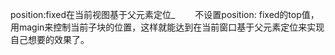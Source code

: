 position:fixed在当前视图基于父元素定位_
　　不设置position: fixed的top值，用magin来控制当前子块的位置，这样就能达到在当前窗口基于父元素定位来实现自己想要的效果了。
